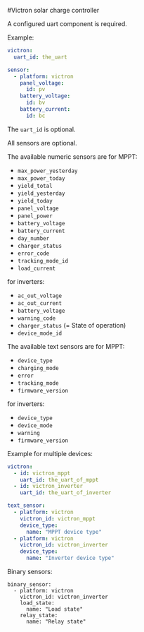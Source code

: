 #Victron solar charge controller

A configured uart component is required.

Example:
```yaml
victron:
  uart_id: the_uart

sensor:
  - platform: victron
    panel_voltage:
      id: pv
    battery_voltage:
      id: bv
    battery_current:
      id: bc
```

The `uart_id` is optional.

All sensors are optional.

The available numeric sensors are
for MPPT:
- `max_power_yesterday`
- `max_power_today`
- `yield_total`
- `yield_yesterday`
- `yield_today`
- `panel_voltage`
- `panel_power`
- `battery_voltage`
- `battery_current`
- `day_number`
- `charger_status`
- `error_code`
- `tracking_mode_id`
- `load_current`

for inverters:
- `ac_out_voltage`
- `ac_out_current`
- `battery_voltage`
- `warning_code`
- `charger_status` (= State of operation)
- `device_mode_id`


The available text sensors are
for MPPT:
- `device_type`
- `charging_mode`
- `error`
- `tracking_mode`
- `firmware_version`

for inverters:
- `device_type`
- `device_mode`
- `warning`
- `firmware_version`


Example for multiple devices:
```yaml
victron:
  - id: victron_mppt
    uart_id: the_uart_of_mppt
  - id: victron_inverter
    uart_id: the_uart_of_inverter

text_sensor:
  - platform: victron
    victron_id: victron_mppt
    device_type:
      name: "MPPT device type"
  - platform: victron
    victron_id: victron_inverter
    device_type:
      name: "Inverter device type"
```

Binary sensors:

```
binary_sensor:
  - platform: victron
    victron_id: victron_inverter
    load_state:
      name: "Load state"
    relay_state:
      name: "Relay state"
```

